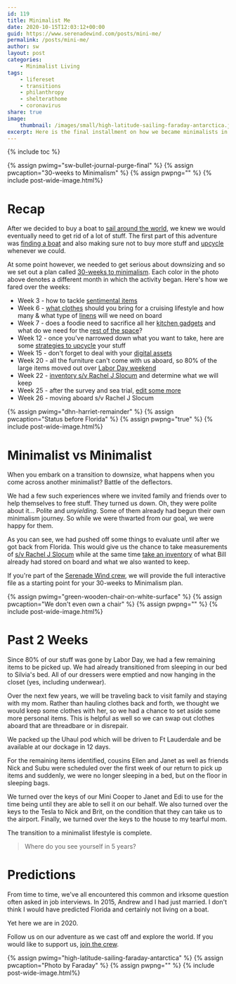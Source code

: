 ```yaml
---
id: 119
title: Minimalist Me
date: 2020-10-15T12:03:12+00:00
guid: https://www.serenadewind.com/posts/mini-me/
permalink: /posts/mini-me/
author: sw
layout: post
categories:
    - Minimalist Living
tags:
    - lifereset
    - transitions
    - philanthropy
    - shelterathome
    - coronavirus
share: true
image:
    thumbnail: /images/small/high-latitude-sailing-faraday-antarctica.jpg 
excerpt: Here is the final installment on how we became minimalists in 30 weeks (less than, actually). We don't even own a chair.
---
```

{% include toc %}

{% assign pwimg="sw-bullet-journal-purge-final" %}
{% assign pwcaption="30-weeks to Minimalism" %}
{% assign pwpng="" %}
{% include post-wide-image.html%}

# Recap

After we decided to buy a boat to [sail around the world](/posts/sailing-around-the-world/), we knew we would eventually need to get rid of a lot of stuff. The first part of this adventure was [finding a boat](/posts/boat-purchase/) and also making sure not to buy more stuff and [upcycle](/posts/upcycle-r-us/) whenever we could. 

At some point however, we needed to get serious about downsizing and so we set out a plan called [30-weeks to minimalism](/posts/30-weeks-to-minimalism/). Each color in the photo above denotes a different month in which the activity began. Here's how we fared over the weeks:

 - Week 3 - how to tackle [sentimental items](/posts/throw-back/)
 - Week 6 - [what clothes](posts/packing-light/) should you bring for a cruising lifestyle and how many & what type of [linens](/posts/boat-head/) will we need on board 
 - Week 7 - does a foodie need to sacrifice all her [kitchen gadgets](/posts/sea-foodie/) and what do we need for the [rest of the space](/posts/sea-foodie/)?
 - Week 12 - once you've narrowed down what you want to take, here are some [strategies to upcycle](/posts/matching-gifts/) your stuff
 - Week 15 - don't forget to deal with your [digital assets](/posts/shutterbug/)
 - Week 20 - all the furniture can't come with us aboard, so 80% of the large items moved out over [Labor Day weekend](/posts/talk-like-a-pirate/)
 - Week 22 - [inventory s/v Rachel J Slocum](/posts/survey-sea-trial-part-4/) and determine what we will keep
 - Week 25 - after the survey and sea trial, [edit some more](/posts/whats-next/) 
 - Week 26 - moving aboard s/v Rachel J Slocum

{% assign pwimg="dhn-harriet-remainder" %}
{% assign pwcaption="Status before Florida" %}
{% assign pwpng="true" %}
{% include post-wide-image.html%}

# Minimalist vs Minimalist

When you embark on a transition to downsize, what happens when you come across another minimalist? Battle of the deflectors.

We had a few such experiences where we invited family and friends over to help themselves to free stuff. They turned us down. Oh, they were polite about it... Polite and *unyielding*. Some of them already had begun their own minimalism journey. So while we were thwarted from our goal, we were happy for them. 

As you can see, we had pushed off some things to evaluate until after we got back from Florida. This would give us the chance to take measurements of [s/v Rachel J Slocum](/about-rachel-j-slocum/) while at the same time [take an inventory](/posts/survey-sea-trial-part-3/) of what Bill already had stored on board and what we also wanted to keep. 

If you're part of the [Serenade Wind crew](/posts/join-the-crew/), we will provide the full interactive file as a starting point for your 30-weeks to Minimalism plan.

{% assign pwimg="green-wooden-chair-on-white-surface" %}
{% assign pwcaption="We don't even own a chair" %}
{% assign pwpng="" %}
{% include post-wide-image.html%}

# Past 2 Weeks 

Since 80% of our stuff was gone by Labor Day, we had a few remaining items to be picked up. We had already transitioned from sleeping in our bed to Silvia's bed. All of our dressers were emptied and now hanging in the closet (yes, including underwear). 

Over the next few years, we will be traveling back to visit family and staying with my mom. Rather than hauling clothes back and forth, we thought we would keep some clothes with her, so we had a chance to set aside some more personal items. This is helpful as well so we can swap out clothes aboard that are threadbare or in disrepair. 

We packed up the Uhaul pod which will be driven to Ft Lauderdale and be available at our dockage in 12 days.

For the remaining items identified, cousins Ellen and Janet as well as friends Nick and Subu were scheduled over the first week of our return to pick up items and suddenly, we were no longer sleeping in a bed, but on the floor in sleeping bags. 

We turned over the keys of our Mini Cooper to Janet and Edi to use for the time being until they are able to sell it on our behalf. We also turned over the keys to the Tesla to Nick and Brit, on the condition that they can take us to the airport. Finally, we turned over the keys to the house to my tearful mom. 

The transition to a minimalist lifestyle is complete.

>Where do you see yourself in 5 years?

# Predictions 

From time to time, we've all encountered this common and irksome question often asked in job interviews. In 2015, Andrew and I had just married. I don't think I would have predicted Florida and certainly not living on a boat. 

Yet here we are in 2020. 

Follow us on our adventure as we cast off and explore the world. If you would like to support us, [join the crew](/posts/join-the-crew/).

{% assign pwimg="high-latitude-sailing-faraday-antarctica" %}
{% assign pwcaption="Photo by Faraday" %}
{% assign pwpng="" %}
{% include post-wide-image.html%}
